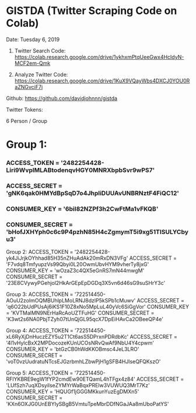 # GISTDA (Twitter Scraping Code on Colab)

Date: Tuesday 6, 2019

1. Twitter Search
Code: https://colab.research.google.com/drive/1ykhxmPtqUeeGwx4HcIdyN-MCF2em-Qmk

2. Analyze Twitter
Code: https://colab.research.google.com/drive/1KuX9VQayWbs4DXCJ0YOU0RaZNGvciF7i

Github: https://github.com/davidjohnnn/gistda


Twitter Tokens:

6 Person / Group

# Group 1: 

### ACCESS_TOKEN = '2482254428-Liri9WvplMLABtodenqvHGY0MNRXbpbSvr9wPS7'
### ACCESS_SECRET = 'gNK6qak0HMYdBpSqD7o4JhpliDUUAvUNBRNztF4FiQC12'
### CONSUMER_KEY = '6biI82NZPf3h2CwFtMa1vFKQB'
### CONSUMER_SECRET = 'bHofJXHYph0c6c9P4pzhN85H4cZgmymT5i9xg51TISULYCbyu3'

Group 2: 
ACCESS_TOKEN = '2482254428-yk4JiJrjkOYhhad85H35nZHuAdAk20mRxDN3VFg'
ACCESS_SECRET = 'F7vdq8TmfyupzVs99Qbyi0L20OwmUbvHYM9vherTy8jxG'
CONSUMER_KEY = 'wOzaZ3c4QX5eGnRS7mN44mwgM'
CONSUMER_SECRET = '23E8CVywyPGehjol2HkArGEpEpDGDq3X5vn6d46sG9suSHrY3c'

Group 3: 
ACCESS_TOKEN = '722514450-AOuU2zoImOQMBUhlpLMoLRNJ8dzlP5kSPb1cMuwv'
ACCESS_SECRET = 'q6O22bUdPUsAj6iKS1F10Z8xNo5MpLuL40yVc6SiGgVor'
CONSUMER_KEY = 'KVTMalMN9NErHaRcAoUZTFuHG'
CONSUMER_SECRET = 'K3wt2s6NA0PbjTZyh07tUnQjGL95qcX7DpEiHAvCa2OBeeQP4e'

Group 4: 
ACCESS_TOKEN = '722514450-xL6RyXjDnHuczEZY5u2T1Ct6asS5DPrxnPDRdbKc'
ACCESS_SECRET = '4l1vHylcBxX2MPDocozeKUnUCOsNRvQwAf9NbU4Y4cpwm'
CONSUMER_KEY = 'btGzCB0hWdKKOBmsc4JeL3LRO'
CONSUMER_SECRET = 'voT0vzUudratuNTcsEJGzrbmhLZbwPjH1gSFB4HJlseQFQKszO'

Group 5: 
ACCESS_TOKEN = '722514450-RFIYKBRE9egW1fYP2cmdEw90ETQamL4hTFgx4z84'
ACCESS_SECRET = 'LUfSzh7uqXDsyilseZYMYrWaBqxPRElw3VUWUQ3MrT7Kz'
CONSUMER_KEY = 'HQUGf1jGGGMKkunYuzEgDMXn5'
CONSUMER_SECRET = 'KXn6OXJG0UnEBYIySBgB5VmtuTpeMbrDDfNGaJAa8mUboPatYS'

